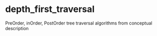 # depth_first_traversal
PreOrder, inOrder, PostOrder tree traversal algorithms from conceptual description
